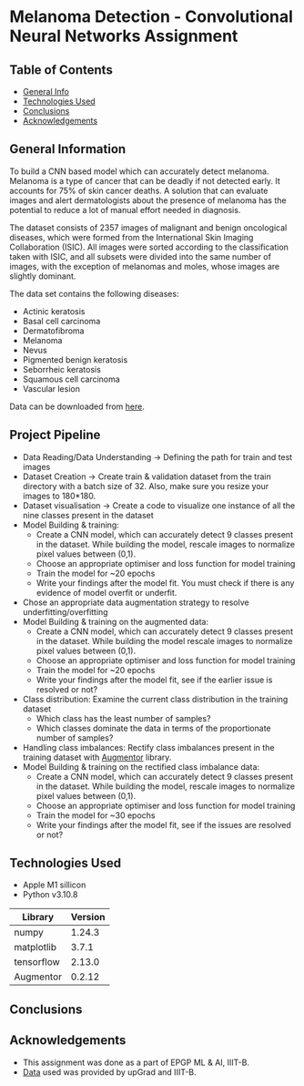 # Melanoma Detection - Convolutional Neural Networks Assignment

## Table of Contents

- [General Info](#general-information)
- [Technologies Used](#technologies-used)
- [Conclusions](#conclusions)
- [Acknowledgements](#acknowledgements)

## General Information

To build a CNN based model which can accurately detect melanoma. Melanoma is a type of cancer that can be deadly if not detected early. It accounts for 75% of skin cancer deaths. A solution that can evaluate images and alert dermatologists about the presence of melanoma has the potential to reduce a lot of manual effort needed in diagnosis.

The dataset consists of 2357 images of malignant and benign oncological diseases, which were formed from the International Skin Imaging Collaboration (ISIC). All images were sorted according to the classification taken with ISIC, and all subsets were divided into the same number of images, with the exception of melanomas and moles, whose images are slightly dominant.

The data set contains the following diseases:
- Actinic keratosis
- Basal cell carcinoma
- Dermatofibroma
- Melanoma
- Nevus
- Pigmented benign keratosis
- Seborrheic keratosis
- Squamous cell carcinoma
- Vascular lesion

Data can be downloaded from [here](https://drive.google.com/file/d/1xLfSQUGDl8ezNNbUkpuHOYvSpTyxVhCs/view).

## Project Pipeline

- Data Reading/Data Understanding → Defining the path for train and test images 
- Dataset Creation → Create train & validation dataset from the train directory with a batch size of 32. Also, make sure you resize your images to 180*180.
- Dataset visualisation → Create a code to visualize one instance of all the nine classes present in the dataset 
- Model Building & training: 
    - Create a CNN model, which can accurately detect 9 classes present in the dataset. While building the model, rescale images to normalize pixel values between (0,1).
    - Choose an appropriate optimiser and loss function for model training
    - Train the model for ~20 epochs
    - Write your findings after the model fit. You must check if there is any evidence of model overfit or underfit.
- Chose an appropriate data augmentation strategy to resolve underfitting/overfitting 
- Model Building & training on the augmented data:
    - Create a CNN model, which can accurately detect 9 classes present in the dataset. While building the model rescale images to normalize pixel values between (0,1).
    - Choose an appropriate optimiser and loss function for model training
    - Train the model for ~20 epochs
    - Write your findings after the model fit, see if the earlier issue is resolved or not?
- Class distribution: Examine the current class distribution in the training dataset 
    - Which class has the least number of samples?
    - Which classes dominate the data in terms of the proportionate number of samples?
- Handling class imbalances: Rectify class imbalances present in the training dataset with [Augmentor](https://augmentor.readthedocs.io/en/master/) library.
- Model Building & training on the rectified class imbalance data:
    - Create a CNN model, which can accurately detect 9 classes present in the dataset. While building the model, rescale images to normalize pixel values between (0,1).
    - Choose an appropriate optimiser and loss function for model training
    - Train the model for ~30 epochs
    - Write your findings after the model fit, see if the issues are resolved or not?

## Technologies Used

- Apple M1 sillicon
- Python v3.10.8 

| Library | Version |
| --- | --- |
| numpy | 1.24.3 |
| matplotlib | 3.7.1 |
| tensorflow | 2.13.0 |
| Augmentor | 0.2.12 |

## Conclusions

## Acknowledgements
- This assignment was done as a part of EPGP ML & AI, IIIT-B.
- [Data](https://drive.google.com/file/d/1xLfSQUGDl8ezNNbUkpuHOYvSpTyxVhCs/view) used was provided by upGrad and IIIT-B.
